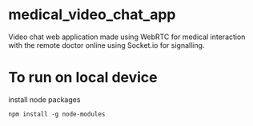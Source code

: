# medical_video_chat_app
Video chat web application made using WebRTC for medical interaction with the remote doctor online using Socket.io for signalling.
# To run on local device 
install node packages
```
npm install -g node-modules
```
